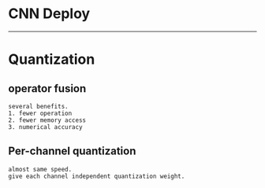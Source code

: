 # CNN Deploy
---
# Quantization
## operator fusion
    several benefits.
    1. fewer operation
    2. fewer memory access
    3. numerical accuracy

## Per-channel quantization
    almost same speed.  
    give each channel independent quantization weight.